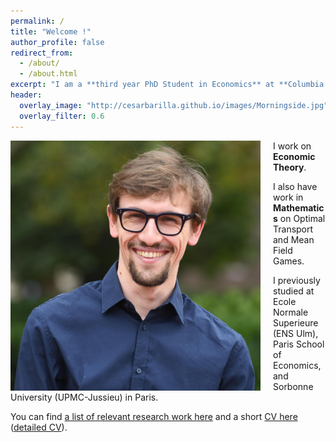 ```yaml
---
permalink: /
title: "Welcome !"
author_profile: false
redirect_from: 
  - /about/
  - /about.html
excerpt: "I am a **third year PhD Student in Economics** at **Columbia University**, New York."
header:
  overlay_image: "http://cesarbarilla.github.io/images/Morningside.jpg"
  overlay_filter: 0.6
---
```


<img src="/images/Barilla_2.jpg" alt="drawing" width="400" height="400" style="float: left; padding-right:20px"/> 

I work on **Economic Theory**. 

I also have work in **Mathematics** on Optimal Transport and Mean Field Games.

I previously studied at Ecole Normale Superieure (ENS Ulm), Paris School of Economics, and Sorbonne University (UPMC-Jussieu) in Paris.

You can find [a list of relevant research work here](https://cesarbarilla.github.io/research/) and a short [CV here](https://cesarbarilla.github.io/cv/) ([detailed CV](https://cesarbarilla.github.io/files/CV_Barilla_2020_detailed.pdf)).

<!-- 
Publications
======

* <b> [A Mean-Field Game Model for the Evolution of Cities](http://cesarbarilla.github.io/research/mfg-cities) </b>  
with [Guillaume Carlier](https://www.ceremade.dauphine.fr/~carlier/) and Jean-Michel Lasry  
Forthcoming in [Journal of Dynamics and Games](https://www.aimsciences.org/article/doi/10.3934/jdg.2021017)


Work in Progress
======

* <b> The Dynamics of Conflict </b>  
with [Duarte Gonçalves](https://duartegoncalves.com) -->
